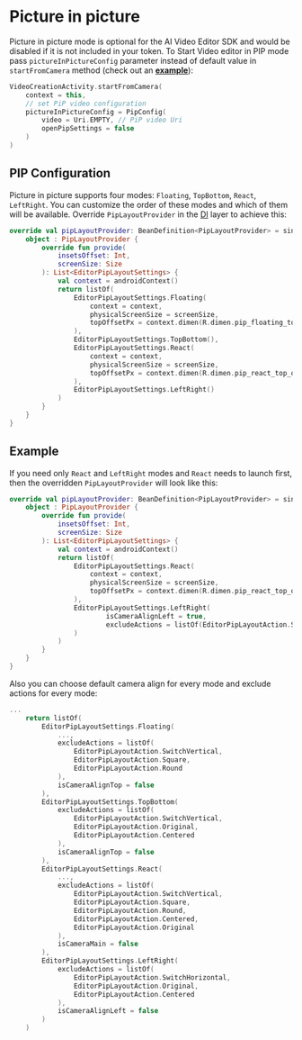 # Picture in picture

Picture in picture mode is optional for the AI Video Editor SDK and would be disabled if it is not included in your token.
To Start Video editor in PIP mode pass `pictureInPictureConfig` parameter instead of default value in ```startFromCamera``` method (check out an [**example**](https://github.com/Banuba/ve-sdk-android-integration-sample/blob/main/app/src/main/java/com/banuba/example/integrationapp/MainActivity.kt#L65)):

```kotlin
VideoCreationActivity.startFromCamera(
    context = this,
    // set PiP video configuration
    pictureInPictureConfig = PipConfig(
        video = Uri.EMPTY, // PiP video Uri
        openPipSettings = false
    )
)
```

## PIP Configuration

Picture in picture supports four modes: ```Floating```, ```TopBottom```, ```React```, ```LeftRight```. You can customize the order of these modes and which of them will be available. Override ```PipLayoutProvider``` in the [DI](https://github.com/Banuba/ve-sdk-android-integration-sample#Step-4-Configure-DI) layer to achieve this:

```kotlin
override val pipLayoutProvider: BeanDefinition<PipLayoutProvider> = single(override = true) {
    object : PipLayoutProvider {
        override fun provide(
            insetsOffset: Int,
            screenSize: Size
        ): List<EditorPipLayoutSettings> {
            val context = androidContext()
            return listOf(
                EditorPipLayoutSettings.Floating(
                    context = context,
                    physicalScreenSize = screenSize,
                    topOffsetPx = context.dimen(R.dimen.pip_floating_top_offset) + insetsOffset
                ),
                EditorPipLayoutSettings.TopBottom(),
                EditorPipLayoutSettings.React(
                    context = context,
                    physicalScreenSize = screenSize,
                    topOffsetPx = context.dimen(R.dimen.pip_react_top_offset) + insetsOffset
                ),
                EditorPipLayoutSettings.LeftRight()
            )
        }
    }
}
```

## Example

If you need only ```React``` and ```LeftRight``` modes and ```React``` needs to launch first, then the overridden ```PipLayoutProvider``` will look like this:

```kotlin
override val pipLayoutProvider: BeanDefinition<PipLayoutProvider> = single(override = true) {
    object : PipLayoutProvider {
        override fun provide(
            insetsOffset: Int,
            screenSize: Size
        ): List<EditorPipLayoutSettings> {
            val context = androidContext()
            return listOf(
                EditorPipLayoutSettings.React(
                    context = context,
                    physicalScreenSize = screenSize,
                    topOffsetPx = context.dimen(R.dimen.pip_react_top_offset) + insetsOffset
                ),
                EditorPipLayoutSettings.LeftRight(
                        isCameraAlignLeft = true,
                        excludeActions = listOf(EditorPipLayoutAction.SwitchHorizontal)
                )
            )
        }
    }
}
```


Also you can choose default camera align for every mode and exclude actions for every mode: 

```kotlin
...
    return listOf(
        EditorPipLayoutSettings.Floating(
            ...,
            excludeActions = listOf(
                EditorPipLayoutAction.SwitchVertical,
                EditorPipLayoutAction.Square,
                EditorPipLayoutAction.Round
            ),
            isCameraAlignTop = false
        ),
        EditorPipLayoutSettings.TopBottom(
            excludeActions = listOf(
                EditorPipLayoutAction.SwitchVertical,
                EditorPipLayoutAction.Original,
                EditorPipLayoutAction.Centered
            ),
            isCameraAlignTop = false
        ),
        EditorPipLayoutSettings.React(
            ...,
            excludeActions = listOf(
                EditorPipLayoutAction.SwitchVertical,
                EditorPipLayoutAction.Square,
                EditorPipLayoutAction.Round,
                EditorPipLayoutAction.Centered,
                EditorPipLayoutAction.Original
            ),
            isCameraMain = false
        ),
        EditorPipLayoutSettings.LeftRight(
            excludeActions = listOf(
                EditorPipLayoutAction.SwitchHorizontal,
                EditorPipLayoutAction.Original,
                EditorPipLayoutAction.Centered
            ),
            isCameraAlignLeft = false
        )
    )
```
